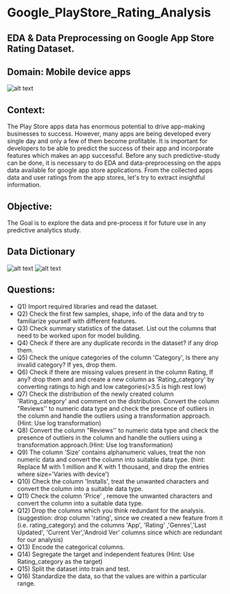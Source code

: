 # Google_PlayStore_Rating_Analysis
## EDA & Data Preprocessing on Google App Store Rating Dataset.

## Domain: Mobile device apps
![alt text](https://encrypted-tbn0.gstatic.com/images?q=tbn:ANd9GcQSkTGQmxNUhGygUg56uPhufOSsHi3OEsWruQ&s)

## Context:
The Play Store apps data has enormous potential to drive app-making businesses to success. However, many apps are being developed every single day and only a few of them become profitable. It is important for developers to be able to predict the success of their app and incorporate features which makes an app successful. Before any such predictive-study can be done, it is necessary to do EDA and data-preprocessing on the apps data available for google app store applications. From the collected apps data and user ratings from the app stores, let's try to extract insightful information.

## Objective:
The Goal is to explore the data and pre-process it for future use in any predictive analytics study.

## Data Dictionary
![alt text](https://private-user-images.githubusercontent.com/130181481/237484177-c8ae54cf-2f04-49a1-9bb2-14d5c9b1ec34.png)
![alt text](https://private-user-images.githubusercontent.com/130181481/237484258-cdd7d629-38a3-443b-91d8-b4e487bf51e2.png)

## Questions:
- Q1) Import required libraries and read the dataset.
- Q2) Check the first few samples, shape, info of the data and try to familiarize yourself with different features.
- Q3) Check summary statistics of the dataset. List out the columns that need to be worked upon for model building.
- Q4) Check if there are any duplicate records in the dataset? if any drop them.
- Q5) Check the unique categories of the column 'Category', Is there any invalid category? If yes, drop them.
- Q6) Check if there are missing values present in the column Rating, If any? drop them and and create a new column as 'Rating_category' by converting ratings to high and low 
      categories(>3.5 is high rest low)
- Q7) Check the distribution of the newly created column 'Rating_category' and comment on the distribution.
  Convert the column "Reviews'' to numeric data type and check the presence of outliers in the column and handle the outliers using a transformation approach.(Hint: Use log 
  transformation)
- Q8) Convert the column "Reviews'' to numeric data type and check the presence of outliers in the column and handle the outliers using a transformation approach.(Hint: Use log 
      transformation)
- Q9) The column 'Size' contains alphanumeric values, treat the non numeric data and convert the column into suitable data type. (hint: Replace M with 1 million and K with 1 thousand, 
      and drop the entries where size='Varies with device')
- Q10) Check the column 'Installs', treat the unwanted characters and convert the column into a suitable data type.
- Q11) Check the column 'Price' , remove the unwanted characters and convert the column into a suitable data type.
- Q12) Drop the columns which you think redundant for the analysis.(suggestion: drop column 'rating', since we created a new feature from it (i.e. rating_category) and the columns 'App',        'Rating' ,'Genres','Last Updated', 'Current Ver','Android Ver' columns since which are redundant for our analysis)
- Q13) Encode the categorical columns.
- Q14) Segregate the target and independent features (Hint: Use Rating_category as the target)
- Q15) Split the dataset into train and test.
- Q16) Standardize the data, so that the values are within a particular range.
